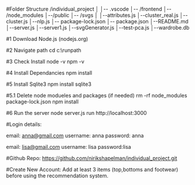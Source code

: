 #Folder Structure
/individual_project
│
│-- .vscode
│-- /frontend
│-- /node_modules
│--/public
│-- /svgs
│
│--attributes.js
│--cluster_real.js
│--cluster.js
│--nlp.js
│-- package-lock.json
│-- package.json
│--README.md
│--server.js
│--server1.js
│--svgGenerator.js
│--test-pca.js
│--wardrobe.db

#1 Download Node.js
(nodejs.org)

#2 Navigate path
cd c:\runpath

#3 Check Install
node -v
npm -v

#4 Install Dependancies
npm install

#5 Install Sqlite3
npm install sqlite3

#5.1 Delete node modueles and packages (if needed)
rm -rf node_modules package-lock.json
npm install

#6 Run the server
node server.js
run http://localhost:3000

#Login details:

email: anna@gmail.com
username: anna
password: anna

email: lisa@gmail.com
username: lisa
password:lisa

#Github Repo:
https://github.com/nirikshapelman/individual_project.git

#Create New Account:
Add at least 3 items (top,bottoms and footwear) before using the recommendation system.
